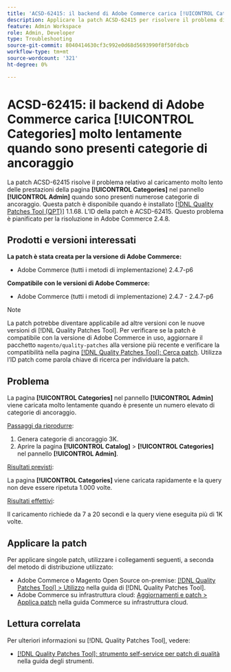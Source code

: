 ```yaml
---
title: 'ACSD-62415: il backend di Adobe Commerce carica [!UICONTROL Categories] molto lentamente'
description: Applicare la patch ACSD-62415 per risolvere il problema di Adobe Commerce, in cui le prestazioni della pagina [!UICONTROL Categories] nel pannello [!UICONTROL Admin] vengono caricate molto lentamente quando è presente un numero elevato di categorie di ancoraggio.
feature: Admin Workspace
role: Admin, Developer
type: Troubleshooting
source-git-commit: 8040414630cf3c992e0d68d5693990f8f50fdbcb
workflow-type: tm+mt
source-wordcount: '321'
ht-degree: 0%

---
```



# ACSD-62415: il backend di Adobe Commerce carica **[!UICONTROL Categories]** molto lentamente quando sono presenti categorie di ancoraggio

La patch ACSD-62415 risolve il problema relativo al caricamento molto lento delle prestazioni della pagina **[!UICONTROL Categories]** nel pannello **[!UICONTROL Admin]** quando sono presenti numerose categorie di ancoraggio. Questa patch è disponibile quando è installato [[!DNL Quality Patches Tool (QPT)]](/help/tools/quality-patches-tool/quality-patches-tool-to-self-serve-quality-patches.md) 1.1.68. L’ID della patch è ACSD-62415. Questo problema è pianificato per la risoluzione in Adobe Commerce 2.4.8.

## Prodotti e versioni interessati

**La patch è stata creata per la versione di Adobe Commerce:**

* Adobe Commerce (tutti i metodi di implementazione) 2.4.7-p6

**Compatibile con le versioni di Adobe Commerce:**

* Adobe Commerce (tutti i metodi di implementazione) 2.4.7 - 2.4.7-p6

>[!NOTE]
>
>La patch potrebbe diventare applicabile ad altre versioni con le nuove versioni di [!DNL Quality Patches Tool]. Per verificare se la patch è compatibile con la versione di Adobe Commerce in uso, aggiornare il pacchetto `magento/quality-patches` alla versione più recente e verificare la compatibilità nella pagina [[!DNL Quality Patches Tool]: Cerca patch](https://experienceleague.adobe.com/tools/commerce-quality-patches/index.html). Utilizza l’ID patch come parola chiave di ricerca per individuare la patch.

## Problema

La pagina **[!UICONTROL Categories]** nel pannello **[!UICONTROL Admin]** viene caricata molto lentamente quando è presente un numero elevato di categorie di ancoraggio.

<u>Passaggi da riprodurre</u>:

1. Genera categorie di ancoraggio 3K.
1. Aprire la pagina **[!UICONTROL Catalog]** > **[!UICONTROL Categories]** nel pannello **[!UICONTROL Admin]**.

<u>Risultati previsti</u>:

La pagina **[!UICONTROL Categories]** viene caricata rapidamente e la query non deve essere ripetuta 1.000 volte.

<u>Risultati effettivi</u>:

Il caricamento richiede da 7 a 20 secondi e la query viene eseguita più di 1K volte.

## Applicare la patch

Per applicare singole patch, utilizzare i collegamenti seguenti, a seconda del metodo di distribuzione utilizzato:

* Adobe Commerce o Magento Open Source on-premise: [[!DNL Quality Patches Tool] > Utilizzo](/help/tools/quality-patches-tool/usage.md) nella guida di [!DNL Quality Patches Tool].
* Adobe Commerce su infrastruttura cloud: [Aggiornamenti e patch > Applica patch](https://experienceleague.adobe.com/docs/commerce-cloud-service/user-guide/develop/upgrade/apply-patches.html) nella guida Commerce su infrastruttura cloud.

## Lettura correlata

Per ulteriori informazioni su [!DNL Quality Patches Tool], vedere:

* [[!DNL Quality Patches Tool]: strumento self-service per patch di qualità](/help/tools/quality-patches-tool/quality-patches-tool-to-self-serve-quality-patches.md) nella guida degli strumenti.
